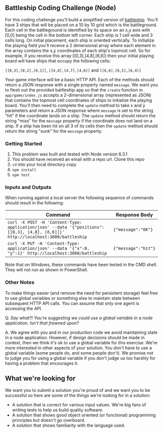 ## Battleship Coding Challenge (Node)

For this coding challenge you'll build a simplified version of [battleship](https://en.wikipedia.org/wiki/Battleship_(game)). You'll have 3 ships that will be placed on a 10 by 10 grid which is the battleground. Each cell in the battleground is identified by its space on an x,y axis with [0,0] being the cell in the bottom left corner. Each ship is 1 cell wide and 3 cells long. On initial placement, each ship is oriented vertically. To initialize the playing field you'll receive a 2 dimensional array where each element in the array contains the x,y coordinates of each ship's topmost cell. So for example, if you receive this array [[0,3],[4,8],[6,6]] then your initial playing board will have ships that occupy the following cells:

`[[0,3],[0,2],[0,1]]`, `[[4,8],[4,7],[4,6]]` and `[[6,6],[6,5],[6,4]]`

Your game interface will be a basic HTTP API. Each of the methods should return a JSON response with a single property named `message`. We want you to flesh out the provided battleship app so that the `create` function in `app/game/index.js` accepts a 2-dimensional array (represented as JSON) that contains the topmost cell coordinates of ships to initialize the playing board. You'll then need to complete the `update` method to take x and y parameters and return a JSON response where `message` is set to the string "hit" if the coordinate lands on a ship. The `update` method should return the string "miss" for the `message` property if the coordinate does not land on a ship. If a ship has been hit on all 3 of its cells then the `update` method should return the string "sunk" for the `message` property.

### Getting Started

1. This problem was built and tested with Node version 6.3.1
2. You should have received an email with a repo url. Clone this repo
3. `cd` into your local directory copy
4. `npm install`
5. `npm test`

### Inputs and Outputs

When running against a local server the following sequence of commands should result in the following:

| Command   | Response Body  |
|---|---|
| `curl -X POST -H 'Content-Type: application/json' --data '{"positions":[[0,3], [4,8], [6,6]]}' http://localhost:3000/battleship` | `{"message":"OK"}` |
| `curl -X PUT -H 'Content-Type: application/json' --data '{"x":0, "y":1}' http://localhost:3000/battleship` | `{"message":"hit"}` |

Note that on Windows, these commands have been tested in the CMD shell. They will not run as shown in PowerShell.

### Other Notes

To make things easier (and remove the need for persistent storage) feel free to use global variables or something else to maintain state between subsequent HTTP API calls. You can assume that only one agent is accessing the API.

Q. _Say what?! You're suggesting we could use a global variable in a node application. Isn't that frowned upon?_

A. We agree with you and in our production code we avoid maintaining state in a node application. However, if design decisions should be made in context, then we think it's ok to use a global variable for this exercise. We're more interested in other aspects of your solution. You don't have to use a global variable (some people do, and some people don't). We promise not to judge you for using a global variable if you don't judge us too harshly for having a problem that encourages it.


## What we're looking for

We want you to submit a solution you're proud of and we want you to be successful so here are some of the things we're looking for in a solution:

* A solution that is correct for various input values. We're big fans of writing tests to help us build quality software.
* A solution that shows good object oriented (or functional) programming principles but doesn't go overboard.
* A solution that shows familiarity with the language used.
